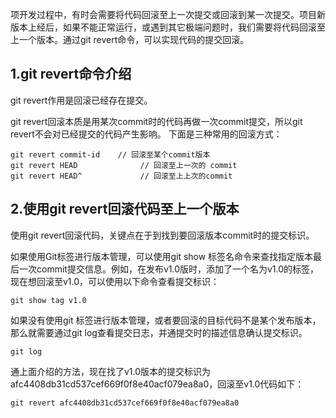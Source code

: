 项开发过程中，有时会需要将代码回滚至上一次提交或回滚到某一次提交。项目新版本上经后，如果不能正常运行，或遇到其它极端问题时，我们需要将代码回滚至上一个版本。通过git revert命令，可以实现代码的提交回滚。  

## 1.git revert命令介绍
git revert作用是回滚已经存在提交。  

git revert回滚本质是用某次commit时的代码再做一次commit提交，所以git revert不会对已经提交的代码产生影响。 下面是三种常用的回滚方式：  

```
git revert commit-id    // 回滚至某个commit版本
git revert HEAD              // 回滚至上一次的 commit
git revert HEAD^             // 回滚至上上次的commit
```

## 2.使用git revert回滚代码至上一个版本
使用git revert回滚代码，关键点在于到找到要回滚版本commit时的提交标识。  

如果使用Git标签进行版本管理，可以使用git show 标签名命令来查找指定版本最后一次commit提交信息。例如，在发布v1.0版时，添加了一个名为v1.0的标签，现在想回滚至v1.0，可以使用以下命令查看提交标识：  

```
git show tag v1.0
```  

如果没有使用git 标签进行版本管理，或者要回滚的目标代码不是某个发布版本，那么就需要通过git log查看提交日志，并通提交时的描述信息确认提交标识。  

```
git log
```  

通上面介绍的方法，现在找了v1.0版本的提交标识为afc4408db31cd537cef669f0f8e40acf079ea8a0，回滚至v1.0代码如下：  

```
git revert afc4408db31cd537cef669f0f8e40acf079ea8a0
```  
